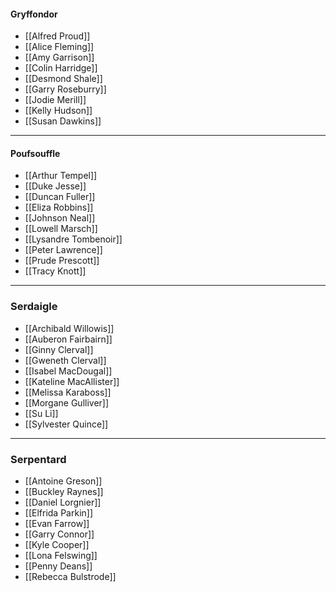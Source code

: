 #### Gryffondor
- [[Alfred Proud]]
- [[Alice Fleming]]
- [[Amy Garrison]]
- [[Colin Harridge]]
- [[Desmond Shale]]
- [[Garry Roseburry]]
- [[Jodie Merill]]
- [[Kelly Hudson]]
- [[Susan Dawkins]]
---
#### Poufsouffle
- [[Arthur Tempel]]
- [[Duke Jesse]]
- [[Duncan Fuller]]
- [[Eliza Robbins]]
- [[Johnson Neal]]
- [[Lowell Marsch]]
- [[Lysandre Tombenoir]]
- [[Peter Lawrence]]
- [[Prude Prescott]]
- [[Tracy Knott]]
---
### Serdaigle
- [[Archibald Willowis]]
- [[Auberon Fairbairn]]
- [[Ginny Clerval]]
- [[Gweneth Clerval]]
- [[Isabel MacDougal]]
- [[Kateline MacAllister]]
- [[Melissa Karaboss]]
- [[Morgane Gulliver]]
- [[Su Li]]
- [[Sylvester Quince]]
---
### Serpentard
- [[Antoine Greson]]
- [[Buckley Raynes]]
- [[Daniel Lorgnier]]
- [[Elfrida Parkin]]
- [[Evan Farrow]]
- [[Garry Connor]]
- [[Kyle Cooper]]
- [[Lona Felswing]]
- [[Penny Deans]]
- [[Rebecca Bulstrode]]
